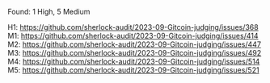 Found: 1 High, 5 Medium

H1: https://github.com/sherlock-audit/2023-09-Gitcoin-judging/issues/368
M1: https://github.com/sherlock-audit/2023-09-Gitcoin-judging/issues/414
M2: https://github.com/sherlock-audit/2023-09-Gitcoin-judging/issues/447
M3: https://github.com/sherlock-audit/2023-09-Gitcoin-judging/issues/492
M4: https://github.com/sherlock-audit/2023-09-Gitcoin-judging/issues/514
M5: https://github.com/sherlock-audit/2023-09-Gitcoin-judging/issues/521
